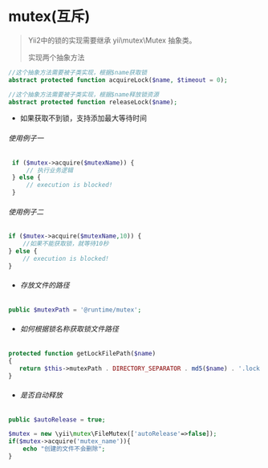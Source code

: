 # **mutex\(互斥\)**

> Yii2中的锁的实现需要继承 yii\mutex\Mutex 抽象类。
>
> 实现两个抽象方法

```php
//这个抽象方法需要被子类实现，根据$name获取锁
abstract protected function acquireLock($name, $timeout = 0);

//这个抽象方法需要被子类实现，根据$name释放锁资源
abstract protected function releaseLock($name);
```



* 如果获取不到锁，支持添加最大等待时间

###### 使用例子一

```php
 if ($mutex->acquire($mutexName)) {
     // 执行业务逻辑
 } else {
     // execution is blocked!
 }
```

###### 使用例子二

```php
if ($mutex->acquire($mutexName,10)) {
    //如果不能获取锁，就等待10秒
} else {
    // execution is blocked!
}
```

* ###### 存放文件的路径

```php
public $mutexPath = '@runtime/mutex';
```

* ###### 如何根据锁名称获取锁文件路径

```php
protected function getLockFilePath($name)
{
   return $this->mutexPath . DIRECTORY_SEPARATOR . md5($name) . '.lock';
}
```

* ###### 是否自动释放

```php
public $autoRelease = true;
```

```php
$mutex = new \yii\mutex\FileMutex(['autoRelease'=>false]);
if($mutex->acquire('mutex_name')){
    echo "创建的文件不会删除";
}
```



